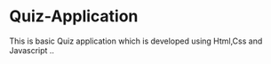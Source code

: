 # Quiz-Application
This is basic Quiz application which is developed using Html,Css and Javascript ..
